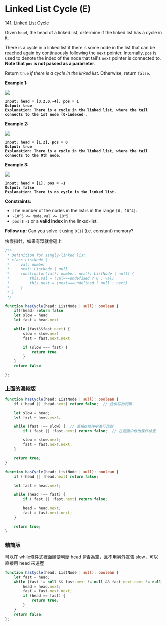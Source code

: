 # Linked List Cycle (E)

[141. Linked List Cycle](https://leetcode.com/problems/linked-list-cycle/)



Given `head`, the head of a linked list, determine if the linked list has a cycle in it.

There is a cycle in a linked list if there is some node in the list that can be reached again by continuously following the `next` pointer. Internally, `pos` is used to denote the index of the node that tail's `next` pointer is connected to. **Note that `pos` is not passed as a parameter**.

Return `true` _if there is a cycle in the linked list_. Otherwise, return `false`.

&#x20;

**Example 1:**

![](https://assets.leetcode.com/uploads/2018/12/07/circularlinkedlist.png)

<pre><code><strong>Input: head = [3,2,0,-4], pos = 1
</strong><strong>Output: true
</strong><strong>Explanation: There is a cycle in the linked list, where the tail connects to the 1st node (0-indexed).
</strong></code></pre>

**Example 2:**

![](https://assets.leetcode.com/uploads/2018/12/07/circularlinkedlist\_test2.png)

<pre><code><strong>Input: head = [1,2], pos = 0
</strong><strong>Output: true
</strong><strong>Explanation: There is a cycle in the linked list, where the tail connects to the 0th node.
</strong></code></pre>

**Example 3:**

![](https://assets.leetcode.com/uploads/2018/12/07/circularlinkedlist\_test3.png)

<pre><code><strong>Input: head = [1], pos = -1
</strong><strong>Output: false
</strong><strong>Explanation: There is no cycle in the linked list.
</strong></code></pre>

&#x20;

**Constraints:**

* The number of the nodes in the list is in the range `[0, 10^4]`.
* `-10^5 <= Node.val <= 10^5`
* `pos` is `-1` or a **valid index** in the linked-list.

&#x20;

**Follow up:** Can you solve it using `O(1)` (i.e. constant) memory?



快慢指針，如果有環就會碰上

```typescript
/**
 * Definition for singly-linked list.
 * class ListNode {
 *     val: number
 *     next: ListNode | null
 *     constructor(val?: number, next?: ListNode | null) {
 *         this.val = (val===undefined ? 0 : val)
 *         this.next = (next===undefined ? null : next)
 *     }
 * }
 */

function hasCycle(head: ListNode | null): boolean {
    if(!head) return false
    let slow = head
    let fast = head.next

    while (fast&&fast.next) {
        slow = slow.next
        fast = fast.next.next

        if (slow === fast) {
            return true
        }
    }
    return false

};
```

### 上面的濃縮版

```typescript
function hasCycle(head: ListNode | null): boolean {
    if (!head || !head.next) return false;  // 合併初始判斷

    let slow = head;
    let fast = head.next;

    while (fast !== slow) {  // 直接在條件中進行比較
        if (!fast || !fast.next) return false;  // 在迴圈中做出條件檢查

        slow = slow.next;
        fast = fast.next.next;
    }

    return true;
}
```



```typescript
function hasCycle(head: ListNode | null): boolean {
    if (!head || !head.next) return false;

    let fast = head.next;

    while (head !== fast) {
        if (!fast || !fast.next) return false;

        head = head.next;
        fast = fast.next.next;
    }

    return true;
}
```

### 精簡版

可以在 while條件式裡面順便判斷 head 是否為空，且不用另外宣告 slow，可以直接用 head 來遍歷

```typescript
function hasCycle(head: ListNode | null): boolean {
    let fast = head;
    while (fast != null && fast.next != null && fast.next.next != null) {
        head = head.next;
        fast = fast.next.next;
        if (head == fast) {
            return true;
        }
    }
    return false;
};
```

